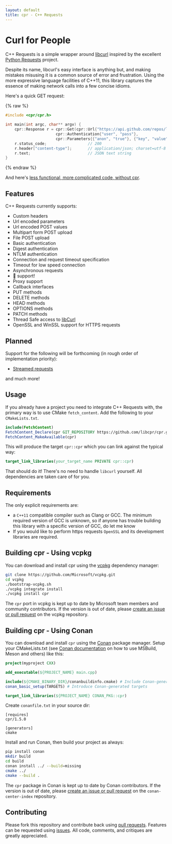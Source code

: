 ```yaml
---
layout: default
title: cpr - C++ Requests
---
```


# Curl for People

C++ Requests is a simple wrapper around [libcurl](http://curl.haxx.se/libcurl) inspired by the excellent [Python Requests](https://github.com/kennethreitz/requests) project.

Despite its name, libcurl's easy interface is anything but, and making mistakes misusing it is a common source of error and frustration. Using the more expressive language facilities of C++11, this library captures the essence of making network calls into a few concise idioms.

Here's a quick GET request:

{% raw %}
```c++
#include <cpr/cpr.h>

int main(int argc, char** argv) {
    cpr::Response r = cpr::Get(cpr::Url{"https://api.github.com/repos/libcpr/cpr/contributors"},
                      cpr::Authentication{"user", "pass"},
                      cpr::Parameters{{"anon", "true"}, {"key", "value"}});
    r.status_code;                  // 200
    r.header["content-type"];       // application/json; charset=utf-8
    r.text;                         // JSON text string
}
```
{% endraw %}

And here's [less functional, more complicated code, without cpr](https://gist.github.com/whoshuu/2dc858b8730079602044).

## Features

C++ Requests currently supports:

* Custom headers
* Url encoded parameters
* Url encoded POST values
* Multipart form POST upload
* File POST upload
* Basic authentication
* Digest authentication
* NTLM authentication
* Connection and request timeout specification
* Timeout for low speed connection
* Asynchronous requests
* :cookie: support!
* Proxy support
* Callback interfaces
* PUT methods
* DELETE methods
* HEAD methods
* OPTIONS methods
* PATCH methods
* Thread Safe access to [libCurl](https://curl.haxx.se/libcurl/c/threadsafe.html)
* OpenSSL and WinSSL support for HTTPS requests

## Planned

Support for the following will be forthcoming (in rough order of implementation priority):

* [Streamed requests](https://github.com/libcpr/cpr/issues/25)

and much more!

## Usage

If you already have a project you need to integrate C++ Requests with, the primary way is to use CMake `fetch_content`.
Add the following to your `CMakeLists.txt`.


```cmake
include(FetchContent)
FetchContent_Declare(cpr GIT_REPOSITORY https://github.com/libcpr/cpr.git GIT_TAG f4622efcb59d84071ae11404ae61bd821c1c344b) # the commit hash for 1.6.2
FetchContent_MakeAvailable(cpr)
```

This will produce the target `cpr::cpr` which you can link against the typical way:

```cmake
target_link_libraries(your_target_name PRIVATE cpr::cpr)
```

That should do it!
There's no need to handle `libcurl` yourself. All dependencies are taken care of for you.

## Requirements

The only explicit requirements are:

* a `C++11` compatible compiler such as Clang or GCC. The minimum required version of GCC is unknown, so if anyone has trouble building this library with a specific version of GCC, do let me know
* If you would like to perform https requests `OpenSSL` and its development libraries are required.

## Building cpr - Using vcpkg

You can download and install cpr using the [vcpkg](https://github.com/Microsoft/vcpkg) dependency manager:
```Bash
git clone https://github.com/Microsoft/vcpkg.git
cd vcpkg
./bootstrap-vcpkg.sh
./vcpkg integrate install
./vcpkg install cpr
```
The `cpr` port in vcpkg is kept up to date by Microsoft team members and community contributors. If the version is out of date, please [create an issue or pull request](https://github.com/Microsoft/vcpkg) on the vcpkg repository.

## Building cpr - Using Conan

You can download and install `cpr` using the [Conan](https://conan.io/) package manager. Setup your CMakeLists.txt (see [Conan documentation](https://docs.conan.io/en/latest/integrations/build_system.html) on how to use MSBuild, Meson and others) like this:

```CMake
project(myproject CXX)

add_executable(${PROJECT_NAME} main.cpp)

include(${CMAKE_BINARY_DIR}/conanbuildinfo.cmake) # Include Conan-generated file
conan_basic_setup(TARGETS) # Introduce Conan-generated targets

target_link_libraries(${PROJECT_NAME} CONAN_PKG::cpr)
```
Create `conanfile.txt` in your source dir:
```
[requires]
cpr/1.5.0

[generators]
cmake
```
Install and run Conan, then build your project as always:

```Bash
pip install conan
mkdir build
cd build
conan install ../ --build=missing
cmake ../
cmake --build .
```
The `cpr` package in Conan is kept up to date by Conan contributors. If the version is out of date, please [create an issue or pull request](https://github.com/conan-io/conan-center-index) on the `conan-center-index` repository.

## Contributing

Please fork this repository and contribute back using [pull requests](https://github.com/libcpr/cpr/pulls). Features can be requested using [issues](https://github.com/libcpr/cpr/issues). All code, comments, and critiques are greatly appreciated.
